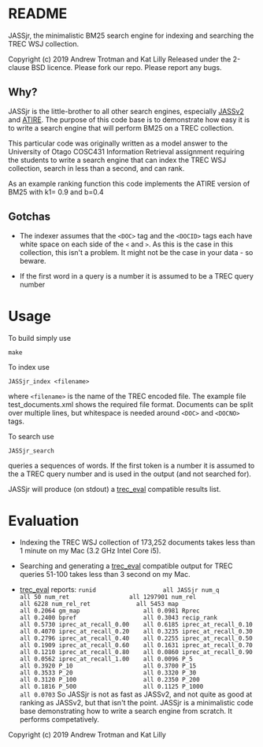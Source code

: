 # README #
JASSjr, the minimalistic BM25 search engine for indexing and searching the TREC WSJ collection.

Copyright (c) 2019 Andrew Trotman and Kat Lilly
Released under the 2-clause BSD licence.  Please fork our repo.  Please report any bugs.

## Why? ##
JASSjr is the little-brother to all other search engines, especially [JASSv2](https://github.com/andrewtrotman/JASSv2) and [ATIRE](http://atire.org).  The purpose of this code base is to demonstrate how easy it is to write a search engine that will perform BM25 on a TREC collection.

This particular code was originally written as a model answer to the University of Otago COSC431 Information Retrieval assignment requiring the students to write a search engine that can index the TREC WSJ collection, search in less than a second, and can rank.

As an example ranking function this code implements the ATIRE version of BM25 with k1= 0.9 and b=0.4

## Gotchas ##
* The indexer assumes that the `<DOC>` tag and the `<DOCID>` tags each have white space on each side of the `<` and `>`.  As this is the case in this collection, this isn't a problem.  It might not be the case in your data - so beware.

*  If the first word in a query is a number it is assumed to be a TREC query number

# Usage #
To build simply use

	make

To index use

	JASSjr_index <filename>
	
where `<filename>` is the name of the TREC encoded file.  The example file test_documents.xml shows the required file format.  Documents can be split over multiple lines, but whitespace is needed around `<DOC>` and `<DOCNO>` tags.

To search use

	JASSjr_search

queries a sequences of words.  If the first token is a number it is assumed to the a TREC query number and is used in the output (and not searched for).

JASSjr will produce (on stdout) a [trec_eval](https://github.com/usnistgov/trec_eval) compatible results list.

# Evaluation #
* Indexing the TREC WSJ collection of 173,252 documents takes less than 1 minute on my Mac (3.2 GHz Intel Core i5).

* Searching and generating a [trec_eval](https://github.com/usnistgov/trec_eval) compatible output for TREC queries 51-100 takes less than 3 second on my Mac.

* [trec_eval](https://github.com/usnistgov/trec_eval) reports:
`
	runid                 	all	JASSjr
	num_q                 	all	50
	num_ret               	all	1297901
	num_rel               	all	6228
	num_rel_ret           	all	5453
	map                   	all	0.2064
	gm_map                	all	0.0981
	Rprec                 	all	0.2400
	bpref                 	all	0.3043
	recip_rank            	all	0.5730
	iprec_at_recall_0.00  	all	0.6185
	iprec_at_recall_0.10  	all	0.4070
	iprec_at_recall_0.20  	all	0.3235
	iprec_at_recall_0.30  	all	0.2796
	iprec_at_recall_0.40  	all	0.2255
	iprec_at_recall_0.50  	all	0.1909
	iprec_at_recall_0.60  	all	0.1631
	iprec_at_recall_0.70  	all	0.1210
	iprec_at_recall_0.80  	all	0.0860
	iprec_at_recall_0.90  	all	0.0562
	iprec_at_recall_1.00  	all	0.0096
	P_5                   	all	0.3920
	P_10                  	all	0.3700
	P_15                  	all	0.3533
	P_20                  	all	0.3320
	P_30                  	all	0.3120
	P_100                 	all	0.2350
	P_200                 	all	0.1816
	P_500                 	all	0.1125
	P_1000                	all	0.0703
`
So JASSjr is not as fast as JASSv2, and not quite as good at ranking as JASSv2, but that isn't the point.  JASSjr is a minimalistic code base demonstrating how to write a search engine from scratch.  It performs competatively.

Copyright (c) 2019 Andrew Trotman and Kat Lilly
